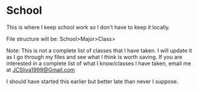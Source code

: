 # School
This is where I keep school work so I don't have to keep it locally. 

File structure will be:  School>Major>Class>

Note: This is not a complete list of classes that I have taken.
I will update it as I go through my files and see what I think is worth saving.
If you are interested in a complete list of what I know/classes I have taken, email me at JCSliva1999@Gmail.com

I should have started this earlier but better late than never I suppose.
